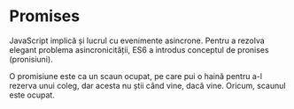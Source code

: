 # Promises

JavaScript implică și lucrul cu evenimente asincrone.
Pentru a rezolva elegant problema asincronicității, ES6 a introdus conceptul de pronises (pronisiuni).

O promisiune este ca un scaun ocupat, pe care pui o haină pentru a-l rezerva unui coleg, dar acesta nu știi când vine, dacă vine. Oricum, scaunul este ocupat.

